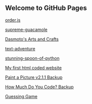 ## Welcome to GitHub Pages
[order.js](https://knowledgeablekangaroo.github.io/order.js)

[supreme-guacamole](https://knowledgeablekangaroo.github.io/supreme-guacamole)

[Dasmoto's Arts and Crafts](https://knowledgeablekangaroo.github.io/Dasmotos-Arts-and-Crafts)

[text-adventure](https://knowledgeablekangaroo.github.io/text-adventure)

[stunning-spoon-of-python](https://knowledgeablekangaroo.github.io/stunning=spoon-of-python)

[My first html coded website](https://knowledgeablekangaroo.github.io/webpages)

[Paint a Picture v2.1.1 Backup](https://knowledgeablekangaroo.github.io/paint-a-picture-backup)

[How Much Do You Code? Backup](https://knowledgeablekangaroo.github.io/how-much-do-you-code)

[Guessing Game](https://knowledgeablekangaroo.github.io/guessing-game)

<script src = "script.js">

</script>